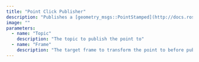 ```yaml
---
title: "Point Click Publisher"
description: "Publishes a [geometry_msgs::PointStamped](http://docs.ros.org/api/geometry_msgs/html/msg/PointStamped.html) message every time a user clicks on the map frame that corresponds to the clicked location."
image: ""
parameters:
  - name: "Topic"
    description: "The topic to publish the point to"
  - name: "Frame"
    description: "The target frame to transform the point to before publishing it"
---
```

